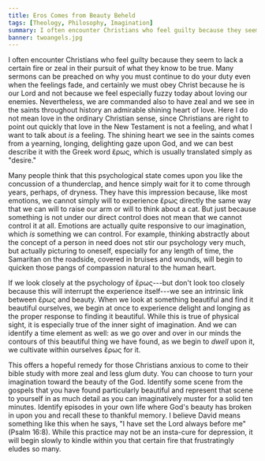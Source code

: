 ```yaml
---
title: Eros Comes from Beauty Beheld
tags: [Theology, Philosophy, Imagination]
summary: I often encounter Christians who feel guilty because they seem to lack a certain fire or zeal in their pursuit of what they know to be true.  I argue they can remedy this by recognizing a link between the psychology of eros and the time they spend imaginatively beholding the beauty of God.
banner: twoangels.jpg
---
```


I often encounter Christians who feel guilty because they seem to lack a certain fire or zeal in their pursuit of what they know to be true.  Many sermons can be preached on why you must continue to do your duty even when the feelings fade, and certainly we must obey Christ because he is our Lord and not because we feel especially fuzzy today about loving our enemies.  Nevertheless, we are commanded also to have zeal and we see in the saints throughout history an admirable shining heart of love.  Here I do not mean love in the ordinary Christian sense, since Christians are right to point out quickly that love in the New Testament is not a feeling, and what I want to talk about *is* a feeling.  The shining heart we see in the saints comes from a yearning, longing, delighting gaze upon God, and we can best describe it with the Greek word ἔρως, which is usually translated simply as "desire."

Many people think that this psychological state comes upon you like the concussion of a thunderclap, and hence simply wait for it to come through years, perhaps, of dryness.  They have this impression because, like most emotions, we cannot simply will to experience ἔρως directly the same way that we can will to raise our arm or will to think about a cat.  But just because something is not under our direct control does not mean that we cannot control it at all.  Emotions are actually quite responsive to our imagination, which *is* something we can control.  For example, thinking abstractly about the concept of a person in need does not stir our psychology very much, but actually picturing to oneself, especially for any length of time, the Samaritan on the roadside, covered in bruises and wounds, will begin to quicken those pangs of compassion natural to the human heart.

If we look closely at the psychology of ἔρως---but don't look too closely because this will interrupt the experience itself---we see an intrinsic link between ἔρως and beauty.  When we look at something beautiful and find it beautiful ourselves, we begin at once to experience delight and longing as the proper response to finding it beautiful.  While this is true of physical sight, it is especially true of the inner sight of imagination.  And we can identify a time element as well: as we go over and over in our minds the contours of this beautiful thing we have found, as we begin to *dwell* upon it, we cultivate within ourselves ἔρως for it.

This offers a hopeful remedy for those Christians anxious to come to their bible study with more zeal and less glum duty.  You can choose to turn your imagination toward the beauty of the God.  Identify some scene from the gospels that you have found particularly beautiful and represent that scene to yourself in as much detail as you can imaginatively muster for a solid ten minutes.  Identify episodes in your own life where God's beauty has broken in upon you and recall these to thankful memory.  I believe David means something like this when he says, "I have set the Lord always before me" (Psalm 16:8).  While this practice may not be an insta-cure for depression, it will begin slowly to kindle within you that certain fire that frustratingly eludes so many.